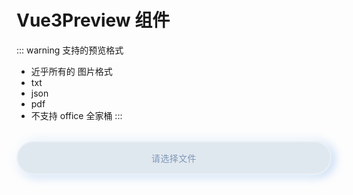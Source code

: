 # Vue3Preview 组件

::: warning 支持的预览格式

- 近乎所有的 图片格式
- txt
- json
- pdf
- 不支持 office 全家桶
:::

<br/>

<script setup>
import {ref} from "vue"
import Vue3Preview from "../../pages/Components/Vue3Preview.vue"
// 引入 vue-office-preview
import editDoc from "../../pages/Components/editDoc.vue"
const src = ref()
const mime = ref()

const fileChange = (e) => {
    let file = e.target.files[0]
    mime.value = file.type
    console.log(file.type)
    let type = file.type.split('/')[1]
   var reader = new FileReader()
            reader.onload = () => {
                src.value = reader.result
            }
            if (file) {
                reader.readAsDataURL(file)
            }    

}

</script>

<div class="file">
<input class="file-input" type="file" @change="fileChange" />
</div>

<br/>
<Vue3Preview :src="src" :mime="mime" />

<editDoc/>
<br/>

<style lang="scss">
    .file {
 display: flex;
 align-items: center;
 justify-content: center;
 /* gap: 10px; */
 font-family: inherit;
 font-weight: 500;
 text-transform: uppercase;
 letter-spacing: 0.4px;
 color: #7e97b8;
 background-color: #e0e8ef;
 border-style: solid;
 border-width: 2px 2px 2px 2px;
 border-color: rgba(255, 255, 255, 0.333);
 border-radius: 40px 40px 40px 40px;
 /* padding: 16px 24px 16px 28px; */
 transform: translate(0px, 0px) rotate(0deg);
 transition: 0.2s;
 box-shadow: -4px -2px 16px 0px #ffffff, 4px 2px 16px 0px rgb(95 157 231 / 48%);
 height:50px;
 &::before{
    height: 100%;
    width: 100%;
    display: flex;
    justify-content: center;
    align-items: center;
    content:'请选择文件';
    color: #7e97b8;
 }
 .file-input{
    position: absolute;
    top: 50%;
    left: 50%;
    transform: translate(-50%,-50%);
    display: block;
    width:100%;
    height:50px;
    cursor: pointer;
    opacity: 0;
 }
}

.file:hover {
 color: #516d91;
 background-color: #E5EDF5;
 box-shadow: -2px -1px 8px 0px #ffffff, 2px 1px 8px 0px rgb(95 157 231 / 48%);
}

.file:active {
 box-shadow: none;
}
</style>

<!-- <Vue3Preview src="https://img0.baidu.com/it/u=530426417,2082848644&fm=253&fmt=auto&app=138&f=JPEG?w=889&h=500.jpg" height="77vh" /> -->
